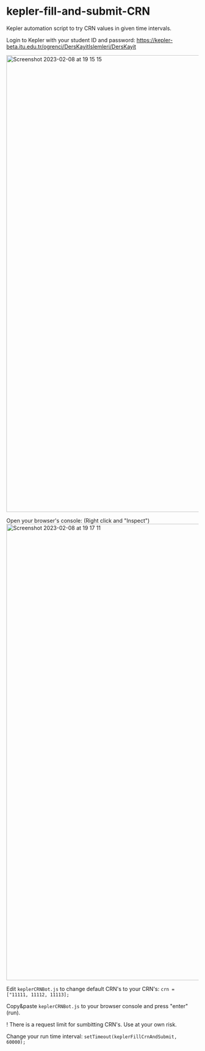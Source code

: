 # kepler-fill-and-submit-CRN
Kepler automation script to try CRN values in given time intervals.

Login to Kepler with your student ID and password:
https://kepler-beta.itu.edu.tr/ogrenci/DersKayitIslemleri/DersKayit

<img width="1194" alt="Screenshot 2023-02-08 at 19 15 15" src="https://user-images.githubusercontent.com/10723547/217588192-bba15ad7-cf2d-4187-bc19-37055d87e022.png">

Open your browser's console: (Right click and "Inspect")
<img width="1193" alt="Screenshot 2023-02-08 at 19 17 11" src="https://user-images.githubusercontent.com/10723547/217588244-d6e46b76-8cb7-4806-9b62-411cb381e34e.png">

Edit `keplerCRNBot.js` to change default CRN's to your CRN's:
`crn = ["11111, 11112, 11113];`

Copy&paste `keplerCRNBot.js` to your browser console and press "enter" (run).

! There is a request limit for sumbitting CRN's. Use at your own risk.

Change your run time interval:
`setTimeout(keplerFillCrnAndSubmit, 60000);`

